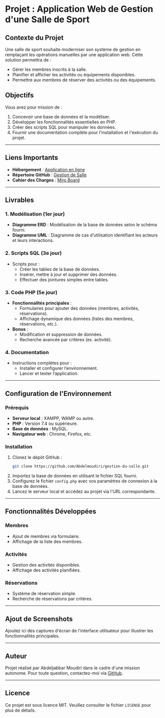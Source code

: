 # Projet : Application Web de Gestion d'une Salle de Sport

## Contexte du Projet
Une salle de sport souhaite moderniser son système de gestion en remplaçant les opérations manuelles par une application web. Cette solution permettra de :

- Gérer les membres inscrits à la salle.
- Planifier et afficher les activités ou équipements disponibles.
- Permettre aux membres de réserver des activités ou des équipements.

## Objectifs
Vous avez pour mission de :
1. Concevoir une base de données et la modéliser.
2. Développer les fonctionnalités essentielles en PHP.
3. Créer des scripts SQL pour manipuler les données.
4. Fournir une documentation complète pour l'installation et l'exécution du projet.

---

## Liens Importants
- **Hébergement** : [Application en ligne](https://9c90-197-230-250-154.ngrok-free.app/)
- **Répertoire GitHub** : [Gestion de Salle](https://github.com/Abdelmoudiri/gestion-du-salle.git)
- **Cahier des Charges** : [Miro Board](https://miro.com/app/board/uXjVL5_Ddg0=/)

---

## Livrables

### 1. Modélisation (1er jour)
- **Diagramme ERD** : Modélisation de la base de données selon le schéma fourni.
- **Diagramme UML** : Diagramme de cas d’utilisation identifiant les acteurs et leurs interactions.

### 2. Scripts SQL (3e jour)
- Scripts pour :
  - Créer les tables de la base de données.
  - Insérer, mettre à jour et supprimer des données.
  - Effectuer des jointures simples entre tables.

### 3. Code PHP (5e jour)
- **Fonctionnalités principales** :
  - Formulaires pour ajouter des données (membres, activités, réservations).
  - Affichage dynamique des données (listes des membres, réservations, etc.).
- **Bonus** :
  - Modification et suppression de données.
  - Recherche avancée par critères (ex. activité).

### 4. Documentation
- Instructions complètes pour :
  - Installer et configurer l’environnement.
  - Lancer et tester l’application.

---

## Configuration de l'Environnement

### Prérequis
- **Serveur local** : XAMPP, WAMP ou autre.
- **PHP** : Version 7.4 ou supérieure.
- **Base de données** : MySQL.
- **Navigateur web** : Chrome, Firefox, etc.

### Installation
1. Clonez le dépôt GitHub :
   ```bash
   git clone https://github.com/Abdelmoudiri/gestion-du-salle.git
   ```
2. Importez la base de données en utilisant le fichier SQL fourni.
3. Configurez le fichier `config.php` avec vos paramètres de connexion à la base de données.
4. Lancez le serveur local et accédez au projet via l'URL correspondante.

---

## Fonctionnalités Développées

### Membres
- Ajout de membres via formulaire.
- Affichage de la liste des membres.

### Activités
- Gestion des activités disponibles.
- Affichage des activités planifiées.

### Réservations
- Système de réservation simple.
- Recherche de réservations par critères.

---

## Ajout de Screenshots
Ajoutez ici des captures d'écran de l'interface utilisateur pour illustrer les fonctionnalités principales.

---

## Auteur
Projet réalisé par Abdeljabbar Moudiri dans le cadre d'une mission autonome. Pour toute question, contactez-moi via [GitHub](https://github.com/Abdelmoudiri).

---

## Licence
Ce projet est sous licence MIT. Veuillez consulter le fichier `LICENSE` pour plus de détails.


